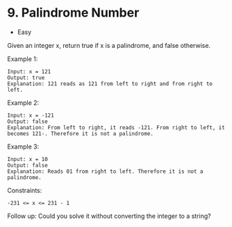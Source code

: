 # 9. Palindrome Number

- Easy

Given an integer x, return true if x is a palindrome, and false otherwise.

Example 1:
```
Input: x = 121
Output: true
Explanation: 121 reads as 121 from left to right and from right to left.
```

Example 2:

```
Input: x = -121
Output: false
Explanation: From left to right, it reads -121. From right to left, it becomes 121-. Therefore it is not a palindrome.
```

Example 3:

```
Input: x = 10
Output: false
Explanation: Reads 01 from right to left. Therefore it is not a palindrome.
``` 

Constraints:

```
-231 <= x <= 231 - 1
``` 

Follow up: Could you solve it without converting the integer to a string?
